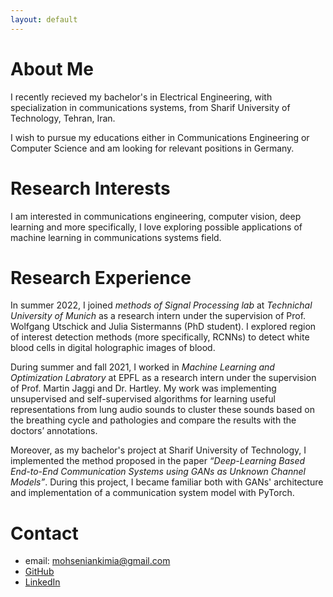 ```yaml
---
layout: default
---
```


# About Me

I recently recieved my bachelor's in Electrical Engineering, with specialization in communications systems, from Sharif University of Technology, Tehran, Iran. 

I wish to pursue my educations either in Communications Engineering or Computer Science and am looking for relevant positions in Germany.

# Research Interests

I am interested in communications engineering, computer vision, deep learning and more specifically, I love exploring possible applications of machine learning in communications systems field.

# Research Experience

In summer 2022, I joined _methods of Signal Processing lab_ at _Technichal University of Munich_ as a research intern under the supervision of Prof. Wolfgang Utschick and Julia Sistermanns (PhD student). I explored region of interest detection methods (more specifically, RCNNs) to detect white blood cells in digital holographic images of blood.

During summer and fall 2021, I worked in _Machine Learning and Optimization Labratory_ at EPFL as a research intern under the supervision of Prof. Martin Jaggi and Dr. Hartley. My work was implementing unsupervised and self-supervised algorithms for learning useful representations from lung audio sounds to cluster these sounds based on the breathing cycle and pathologies and compare the results with the doctors’ annotations.

Moreover, as my bachelor's project at Sharif University of Technology, I implemented the method proposed in the paper _“Deep-Learning Based End-to-End Communication Systems using GANs as Unknown Channel Models”_. During this project, I became familiar both with GANs' architecture and implementation of a communication system model with PyTorch.

# Contact

*   email: mohseniankimia@gmail.com
*   [GitHub](./https://www.linkedin.com/in/kimia-mohsenian-a0aa2a1b0/)
*   [LinkedIn](./https://www.linkedin.com/in/kimia-mohsenian-a0aa2a1b0/)
